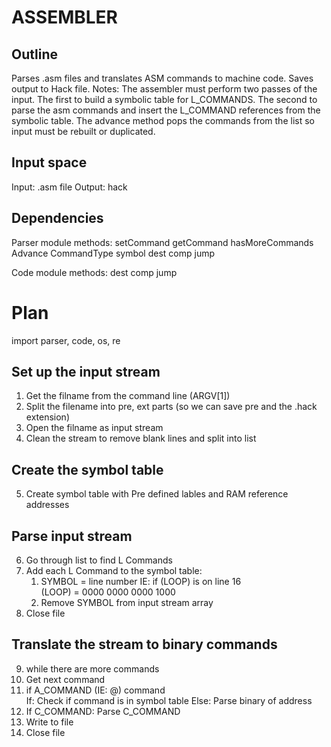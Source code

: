ASSEMBLER
=========

Outline
-------
Parses .asm files and translates ASM commands to machine code. Saves output to Hack file.
Notes: The assembler must perform two passes of the input. The first to build a symbolic table for L_COMMANDS. The second to parse the asm commands and insert the L_COMMAND references from the symbolic table. The advance method pops the commands from the list so input must be rebuilt or duplicated.

Input space
-----------
Input: .asm file
Output: hack

Dependencies 
------------
Parser module methods:
    setCommand
    getCommand
    hasMoreCommands
    Advance
    CommandType
    symbol
    dest
    comp
    jump

Code module methods:
    dest
    comp
    jump

Plan
==============

import parser, code, os, re

Set up the input stream
-----------------------
1. Get the filname from the command line (ARGV[1])
2. Split the filename into pre, ext parts (so we can save pre and the .hack extension)
3. Open the filname as input stream 
4. Clean the stream to remove blank lines and split into list  

Create the symbol table
-----------------------
5. Create symbol table with Pre defined lables and RAM reference addresses 

Parse input stream
------------------
6. Go through list to find L Commands
7. Add each L Command to the symbol table:
    1. SYMBOL = line number IE: if (LOOP) is on line 16  
    (LOOP) = 0000 0000 0000 1000
    2. Remove SYMBOL from input stream array
8. Close file

Translate the stream to binary commands
---------------------------------------

9. while there are more commands
10. Get next command
11. if A_COMMAND (IE: @) command  
    If: Check if command is in symbol table
    Else: Parse binary of address
12. If C_COMMAND:
    Parse C_COMMAND
13. Write to file
14. Close file
    

    
